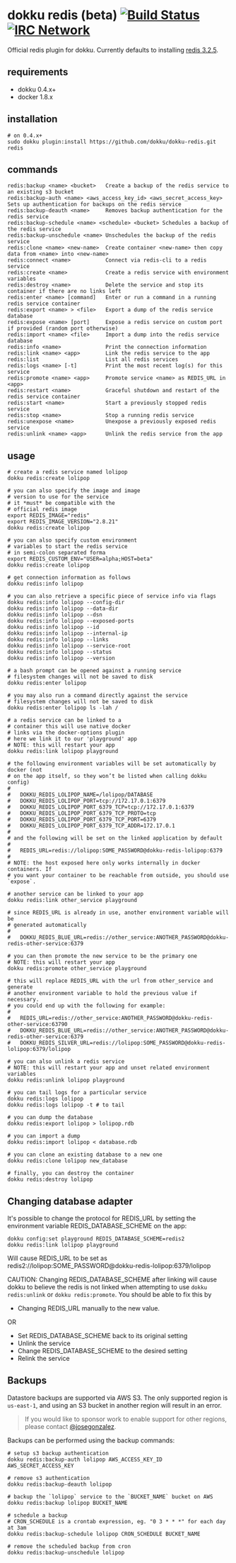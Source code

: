 # dokku redis (beta)  [![Build Status](https://img.shields.io/travis/dokku/dokku-redis.svg?branch=master "Build Status")](https://travis-ci.org/dokku/dokku-redis) [![IRC Network](https://img.shields.io/badge/irc-freenode-blue.svg "IRC Freenode")](https://webchat.freenode.net/?channels=dokku)

Official redis plugin for dokku. Currently defaults to installing [redis 3.2.5](https://hub.docker.com/_/redis/).

## requirements

- dokku 0.4.x+
- docker 1.8.x

## installation

```shell
# on 0.4.x+
sudo dokku plugin:install https://github.com/dokku/dokku-redis.git redis
```

## commands

```
redis:backup <name> <bucket>   Create a backup of the redis service to an existing s3 bucket
redis:backup-auth <name> <aws_access_key_id> <aws_secret_access_key> Sets up authentication for backups on the redis service
redis:backup-deauth <name>     Removes backup authentication for the redis service
redis:backup-schedule <name> <schedule> <bucket> Schedules a backup of the redis service
redis:backup-unschedule <name> Unschedules the backup of the redis service
redis:clone <name> <new-name>  Create container <new-name> then copy data from <name> into <new-name>
redis:connect <name>           Connect via redis-cli to a redis service
redis:create <name>            Create a redis service with environment variables
redis:destroy <name>           Delete the service and stop its container if there are no links left
redis:enter <name> [command]   Enter or run a command in a running redis service container
redis:export <name> > <file>   Export a dump of the redis service database
redis:expose <name> [port]     Expose a redis service on custom port if provided (random port otherwise)
redis:import <name> <file>     Import a dump into the redis service database
redis:info <name>              Print the connection information
redis:link <name> <app>        Link the redis service to the app
redis:list                     List all redis services
redis:logs <name> [-t]         Print the most recent log(s) for this service
redis:promote <name> <app>     Promote service <name> as REDIS_URL in <app>
redis:restart <name>           Graceful shutdown and restart of the redis service container
redis:start <name>             Start a previously stopped redis service
redis:stop <name>              Stop a running redis service
redis:unexpose <name>          Unexpose a previously exposed redis service
redis:unlink <name> <app>      Unlink the redis service from the app
```

## usage

```shell
# create a redis service named lolipop
dokku redis:create lolipop

# you can also specify the image and image
# version to use for the service
# it *must* be compatible with the
# official redis image
export REDIS_IMAGE="redis"
export REDIS_IMAGE_VERSION="2.8.21"
dokku redis:create lolipop

# you can also specify custom environment
# variables to start the redis service
# in semi-colon separated forma
export REDIS_CUSTOM_ENV="USER=alpha;HOST=beta"
dokku redis:create lolipop

# get connection information as follows
dokku redis:info lolipop

# you can also retrieve a specific piece of service info via flags
dokku redis:info lolipop --config-dir
dokku redis:info lolipop --data-dir
dokku redis:info lolipop --dsn
dokku redis:info lolipop --exposed-ports
dokku redis:info lolipop --id
dokku redis:info lolipop --internal-ip
dokku redis:info lolipop --links
dokku redis:info lolipop --service-root
dokku redis:info lolipop --status
dokku redis:info lolipop --version

# a bash prompt can be opened against a running service
# filesystem changes will not be saved to disk
dokku redis:enter lolipop

# you may also run a command directly against the service
# filesystem changes will not be saved to disk
dokku redis:enter lolipop ls -lah /

# a redis service can be linked to a
# container this will use native docker
# links via the docker-options plugin
# here we link it to our 'playground' app
# NOTE: this will restart your app
dokku redis:link lolipop playground

# the following environment variables will be set automatically by docker (not
# on the app itself, so they won’t be listed when calling dokku config)
#
#   DOKKU_REDIS_LOLIPOP_NAME=/lolipop/DATABASE
#   DOKKU_REDIS_LOLIPOP_PORT=tcp://172.17.0.1:6379
#   DOKKU_REDIS_LOLIPOP_PORT_6379_TCP=tcp://172.17.0.1:6379
#   DOKKU_REDIS_LOLIPOP_PORT_6379_TCP_PROTO=tcp
#   DOKKU_REDIS_LOLIPOP_PORT_6379_TCP_PORT=6379
#   DOKKU_REDIS_LOLIPOP_PORT_6379_TCP_ADDR=172.17.0.1
#
# and the following will be set on the linked application by default
#
#   REDIS_URL=redis://lolipop:SOME_PASSWORD@dokku-redis-lolipop:6379
#
# NOTE: the host exposed here only works internally in docker containers. If
# you want your container to be reachable from outside, you should use `expose`.

# another service can be linked to your app
dokku redis:link other_service playground

# since REDIS_URL is already in use, another environment variable will be
# generated automatically
#
#   DOKKU_REDIS_BLUE_URL=redis://other_service:ANOTHER_PASSWORD@dokku-redis-other-service:6379

# you can then promote the new service to be the primary one
# NOTE: this will restart your app
dokku redis:promote other_service playground

# this will replace REDIS_URL with the url from other_service and generate
# another environment variable to hold the previous value if necessary.
# you could end up with the following for example:
#
#   REDIS_URL=redis://other_service:ANOTHER_PASSWORD@dokku-redis-other-service:63790
#   DOKKU_REDIS_BLUE_URL=redis://other_service:ANOTHER_PASSWORD@dokku-redis-other-service:6379
#   DOKKU_REDIS_SILVER_URL=redis://lolipop:SOME_PASSWORD@dokku-redis-lolipop:6379/lolipop

# you can also unlink a redis service
# NOTE: this will restart your app and unset related environment variables
dokku redis:unlink lolipop playground

# you can tail logs for a particular service
dokku redis:logs lolipop
dokku redis:logs lolipop -t # to tail

# you can dump the database
dokku redis:export lolipop > lolipop.rdb

# you can import a dump
dokku redis:import lolipop < database.rdb

# you can clone an existing database to a new one
dokku redis:clone lolipop new_database

# finally, you can destroy the container
dokku redis:destroy lolipop
```

## Changing database adapter

It's possible to change the protocol for REDIS_URL by setting
the environment variable REDIS_DATABASE_SCHEME on the app:

```
dokku config:set playground REDIS_DATABASE_SCHEME=redis2
dokku redis:link lolipop playground
```

Will cause REDIS_URL to be set as
redis2://lolipop:SOME_PASSWORD@dokku-redis-lolipop:6379/lolipop

CAUTION: Changing REDIS_DATABASE_SCHEME after linking will cause dokku to
believe the redis is not linked when attempting to use `dokku redis:unlink`
or `dokku redis:promote`.
You should be able to fix this by

- Changing REDIS_URL manually to the new value.

OR

- Set REDIS_DATABASE_SCHEME back to its original setting
- Unlink the service
- Change REDIS_DATABASE_SCHEME to the desired setting
- Relink the service

## Backups

Datastore backups are supported via AWS S3. The only supported region is `us-east-1`, and using an S3 bucket in another region will result in an error.

> If you would like to sponsor work to enable support for other regions, please contact [@josegonzalez](http://github.com/josegonzalez/).

Backups can be performed using the backup commands:

```
# setup s3 backup authentication
dokku redis:backup-auth lolipop AWS_ACCESS_KEY_ID AWS_SECRET_ACCESS_KEY

# remove s3 authentication
dokku redis:backup-deauth lolipop

# backup the `lolipop` service to the `BUCKET_NAME` bucket on AWS
dokku redis:backup lolipop BUCKET_NAME

# schedule a backup
# CRON_SCHEDULE is a crontab expression, eg. "0 3 * * *" for each day at 3am
dokku redis:backup-schedule lolipop CRON_SCHEDULE BUCKET_NAME

# remove the scheduled backup from cron
dokku redis:backup-unschedule lolipop
```
